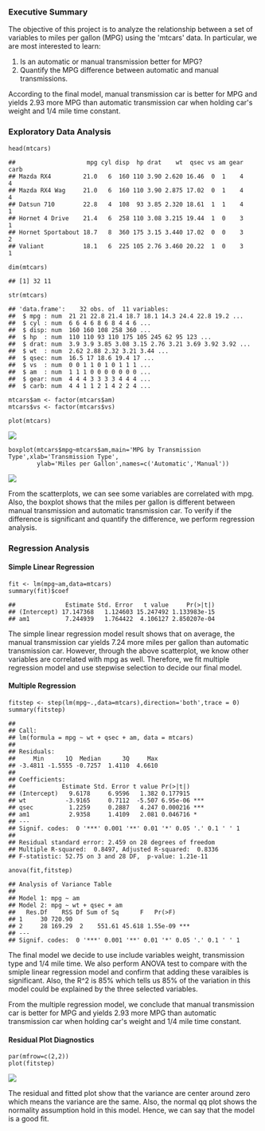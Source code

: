 ### Executive Summary

The objective of this project is to analyze the relationship between a
set of variables to miles per gallon (MPG) using the 'mtcars' data. In
particular, we are most interested to learn:

1.  Is an automatic or manual transmission better for MPG?
2.  Quantify the MPG difference between automatic and manual
    transmissions.

According to the final model, manual transmission car is better for MPG
and yields 2.93 more MPG than automatic transmission car when holding
car's weight and 1/4 mile time constant.

### Exploratory Data Analysis

    head(mtcars)

    ##                    mpg cyl disp  hp drat    wt  qsec vs am gear carb
    ## Mazda RX4         21.0   6  160 110 3.90 2.620 16.46  0  1    4    4
    ## Mazda RX4 Wag     21.0   6  160 110 3.90 2.875 17.02  0  1    4    4
    ## Datsun 710        22.8   4  108  93 3.85 2.320 18.61  1  1    4    1
    ## Hornet 4 Drive    21.4   6  258 110 3.08 3.215 19.44  1  0    3    1
    ## Hornet Sportabout 18.7   8  360 175 3.15 3.440 17.02  0  0    3    2
    ## Valiant           18.1   6  225 105 2.76 3.460 20.22  1  0    3    1

    dim(mtcars)

    ## [1] 32 11

    str(mtcars)

    ## 'data.frame':    32 obs. of  11 variables:
    ##  $ mpg : num  21 21 22.8 21.4 18.7 18.1 14.3 24.4 22.8 19.2 ...
    ##  $ cyl : num  6 6 4 6 8 6 8 4 4 6 ...
    ##  $ disp: num  160 160 108 258 360 ...
    ##  $ hp  : num  110 110 93 110 175 105 245 62 95 123 ...
    ##  $ drat: num  3.9 3.9 3.85 3.08 3.15 2.76 3.21 3.69 3.92 3.92 ...
    ##  $ wt  : num  2.62 2.88 2.32 3.21 3.44 ...
    ##  $ qsec: num  16.5 17 18.6 19.4 17 ...
    ##  $ vs  : num  0 0 1 1 0 1 0 1 1 1 ...
    ##  $ am  : num  1 1 1 0 0 0 0 0 0 0 ...
    ##  $ gear: num  4 4 4 3 3 3 3 4 4 4 ...
    ##  $ carb: num  4 4 1 1 2 1 4 2 2 4 ...

    mtcars$am <- factor(mtcars$am)
    mtcars$vs <- factor(mtcars$vs)

    plot(mtcars)

![](RegressionModelProject_files/figure-markdown_strict/unnamed-chunk-1-1.png)

    boxplot(mtcars$mpg~mtcars$am,main='MPG by Transmission Type',xlab='Transmission Type',
            ylab='Miles per Gallon',names=c('Automatic','Manual'))

![](RegressionModelProject_files/figure-markdown_strict/unnamed-chunk-1-2.png)

From the scatterplots, we can see some variables are correlated with
mpg. Also, the boxplot shows that the miles per gallon is different
between manual transmission and automatic transmission car. To verify if
the difference is significant and quantify the difference, we perform
regression analysis.

### Regression Analysis

#### Simple Linear Regression

    fit <- lm(mpg~am,data=mtcars)
    summary(fit)$coef

    ##              Estimate Std. Error   t value     Pr(>|t|)
    ## (Intercept) 17.147368   1.124603 15.247492 1.133983e-15
    ## am1          7.244939   1.764422  4.106127 2.850207e-04

The simple linear regression model result shows that on average, the
manual transmission car yields 7.24 more miles per gallon than automatic
transmission car. However, through the above scatterplot, we know other
variables are correlated with mpg as well. Therefore, we fit multiple
regression model and use stepwise selection to decide our final model.

#### Multiple Regression

    fitstep <- step(lm(mpg~.,data=mtcars),direction='both',trace = 0)
    summary(fitstep)

    ## 
    ## Call:
    ## lm(formula = mpg ~ wt + qsec + am, data = mtcars)
    ## 
    ## Residuals:
    ##     Min      1Q  Median      3Q     Max 
    ## -3.4811 -1.5555 -0.7257  1.4110  4.6610 
    ## 
    ## Coefficients:
    ##             Estimate Std. Error t value Pr(>|t|)    
    ## (Intercept)   9.6178     6.9596   1.382 0.177915    
    ## wt           -3.9165     0.7112  -5.507 6.95e-06 ***
    ## qsec          1.2259     0.2887   4.247 0.000216 ***
    ## am1           2.9358     1.4109   2.081 0.046716 *  
    ## ---
    ## Signif. codes:  0 '***' 0.001 '**' 0.01 '*' 0.05 '.' 0.1 ' ' 1
    ## 
    ## Residual standard error: 2.459 on 28 degrees of freedom
    ## Multiple R-squared:  0.8497, Adjusted R-squared:  0.8336 
    ## F-statistic: 52.75 on 3 and 28 DF,  p-value: 1.21e-11

    anova(fit,fitstep)

    ## Analysis of Variance Table
    ## 
    ## Model 1: mpg ~ am
    ## Model 2: mpg ~ wt + qsec + am
    ##   Res.Df    RSS Df Sum of Sq      F   Pr(>F)    
    ## 1     30 720.90                                 
    ## 2     28 169.29  2    551.61 45.618 1.55e-09 ***
    ## ---
    ## Signif. codes:  0 '***' 0.001 '**' 0.01 '*' 0.05 '.' 0.1 ' ' 1

The final model we decide to use include variables weight, transmission
type and 1/4 mile time. We also perform ANOVA test to compare with the
smiple linear regression model and confirm that adding these varaibles
is significant. Also, the R^2 is 85% which tells us 85% of the variation
in this model could be explained by the three selected variables.

From the multiple regression model, we conclude that manual transmission
car is better for MPG and yields 2.93 more MPG than automatic
transmission car when holding car's weight and 1/4 mile time constant.

#### Residual Plot Diagnostics

    par(mfrow=c(2,2))
    plot(fitstep)

![](RegressionModelProject_files/figure-markdown_strict/unnamed-chunk-4-1.png)

The residual and fitted plot show that the variance are center around
zero which means the variance are the same. Also, the normal qq plot
shows the normality assumption hold in this model. Hence, we can say
that the model is a good fit.
